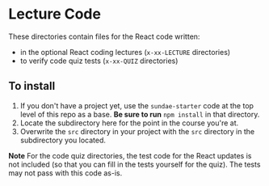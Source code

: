 # Lecture Code

These directories contain files for the React code written:

- in the optional React coding lectures (`x-xx-LECTURE` directories)
- to verify code quiz tests (`x-xx-QUIZ` directories)

## To install

1. If you don't have a project yet, use the `sundae-starter` code at the top level of this repo as a base. **Be sure to run** `npm install` in that directory.
1. Locate the subdirectory here for the point in the course you're at.
1. Overwrite the `src` directory in your project with the `src` directory in the subdirectory you located.

**Note** For the code quiz directories, the test code for the React updates is not included (so that you can fill in the tests yourself for the quiz). The tests may not pass with this code as-is.

